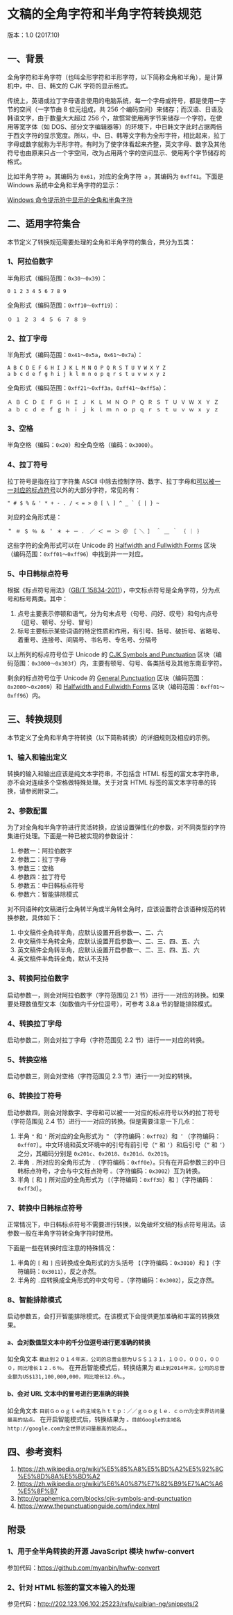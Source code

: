 # 文稿的全角字符和半角字符转换规范

版本：1.0 (2017.10)

## 一、背景

全角字符和半角字符（也叫全形字符和半形字符，以下简称全角和半角），是计算机中，中、日、韩文的 CJK 字符的显示格式。

传统上，英语或拉丁字母语言使用的电脑系统，每一个字母或符号，都是使用一字节的空间（一字节由 8 位元组成，共 256 个编码空间）来储存；而汉语、日语及韩语文字，由于数量大大超过 256 个，故惯常使用两字节来储存一个字符。在使用等宽字体（如 DOS、部分文字编辑器等）的环境下，中日韩文字此时占据两倍于西文字符的显示宽度。所以，中、日、韩等文字称为全形字符，相比起来，拉丁字母或数字就称为半形字符。有时为了使字体看起来齐整，英文字母、数字及其他符号也由原来只占一个字空间，改为占用两个字的空间显示、使用两个字节储存的格式。

比如半角字符 `a`，其编码为 `0x61`，对应的全角字符 `ａ`，其编码为 `0xff41`。下面是 Windows 系统中全角和半角字符的显示：

[Windows 命令提示符中显示的全角和半角字符](https://upload.wikimedia.org/wikipedia/commons/2/2b/Difference_Between_Halfwidth_and_Fullwidth.png)

## 二、适用字符集合

本节定义了转换规范需要处理的全角和半角字符的集合，共分为五类：

### 1、阿拉伯数字

半角形式（编码范围：`0x30〜0x39`）：

```
0 1 2 3 4 5 6 7 8 9
```

全角形式（编码范围：`0xff10〜0xff19`）：

```
０ １ ２ ３ ４ ５ ６ ７ ８ ９
```

### 2、拉丁字母

半角形式（编码范围：`0x41〜0x5a`，`0x61〜0x7a`）：

```
A B C D E F G H I J K L M N O P Q R S T U V W X Y Z
a b c d e f g h i j k l m n o p q r s t u v w x y z
```

全角形式（编码范围：`0xff21〜0xff3a`，`0xff41〜0xff5a`）：

```
Ａ Ｂ Ｃ Ｄ Ｅ Ｆ Ｇ Ｈ Ｉ Ｊ Ｋ Ｌ Ｍ Ｎ Ｏ Ｐ Ｑ Ｒ Ｓ Ｔ Ｕ Ｖ Ｗ Ｘ Ｙ Ｚ
ａ ｂ ｃ ｄ ｅ ｆ ｇ ｈ ｉ ｊ ｋ ｌ ｍ ｎ ｏ ｐ ｑ ｒ ｓ ｔ ｕ ｖ ｗ ｘ ｙ ｚ
```

### 3、空格

半角空格（编码：`0x20`）和全角空格（编码：`0x3000`）。

### 4、拉丁符号

拉丁符号是指在拉丁字符集 ASCII 中除去控制字符、数字、拉丁字母和<u>可以被一一对应的标点符号</u>以外的大部分字符，常见的有：

```
" # $ % & ' * + - . / < = > @ [ \ ] ^ _ ` { | } ~
```

对应的全角形式是：

```
＂ ＃ ＄ ％ ＆ ＇ ＊ ＋ － ． ／ ＜ ＝ ＞ ＠ ［ ＼ ］ ＾ ＿ ｀ ｛ ｜ ｝
```

这些字符的全角形式可以在 Unicode 的 [Halfwidth and Fullwidth Forms](http://graphemica.com/blocks/halfwidth-and-fullwidth-forms) 区块（编码范围：`0xff01〜0xff96`）中找到并一一对应。

### 5、中日韩标点符号

根据《标点符号用法》（[GB/T 15834-2011](http://www.moe.gov.cn/ewebeditor/uploadfile/2015/01/13/20150113091548267.pdf)），中文标点符号是全角字符，分为点号和标号两类。其中：

1. 点号主要表示停顿和语气，分为句末点号（句号、问好、叹号）和句内点号（逗号、顿号、分号、冒号）
2. 标号主要标示某些词语的特定性质和作用，有引号、括号、破折号、省略号、着重号、连接号、间隔号、书名号、专名号、分隔号

以上所列的标点符号位于 Unicode 的 [CJK Symbols and Punctuation](http://graphemica.com/blocks/cjk-symbols-and-punctuation) 区块（编码范围：`0x3000〜0x303f`）内，主要有顿号、句号、各类括号及其他东南亚字符。

剩余的标点符号位于 Unicode 的 [General Punctuation](http://graphemica.com/blocks/general-punctuation) 区块（编码范围：`0x2000〜0x2069`）和 [Halfwidth and Fullwidth Forms](http://graphemica.com/blocks/halfwidth-and-fullwidth-forms) 区块（编码范围：`0xff01〜0xff96`）内。

## 三、转换规则

本节定义了全角和半角字符转换（以下简称转换）的详细规则及相应的示例。

### 1、输入和输出定义

转换的输入和输出应该是纯文本字符串，不包括含 HTML 标签的富文本字符串，亦不会对连续多个空格做特殊处理。关于对含 HTML 标签的富文本字符串的转换，请参阅附录二。

### 2、参数配置

为了对全角和半角字符进行灵活转换，应该设置弹性化的参数，对不同类型的字符集进行处理。下面是一种已被实现的参数设计：

1. 参数一：阿拉伯数字
2. 参数二：拉丁字母
3. 参数三：空格
4. 参数四：拉丁符号
5. 参数五：中日韩标点符号
6. 参数六：智能排除模式

对不同语种的文稿进行全角转半角或半角转全角时，应该设置符合该语种规范的转换参数，具体如下：

1. 中文稿件全角转半角，应默认设置开启参数一、二、六
2. 中文稿件半角转全角，应默认设置开启参数一、二、三、四、五、六
3. 英文稿件全角转半角，应默认设置开启参数一、二、三、四、五、六
4. 英文稿件半角转全角，默认不支持

### 3、转换阿拉伯数字

启动参数一，则会对阿拉伯数字（字符范围见 2.1 节）进行一一对应的转换。如果要处理数值型文本（如数值内千分位逗号），可参考 3.8.a 节的智能排除模式。

### 4、转换拉丁字母

启动参数二，则会对拉丁字母（字符范围见 2.2 节）进行一一对应的转换。

### 5、转换空格

启动参数三，则会对空格（字符范围见 2.3 节）进行一一对应的转换。

### 6、转换拉丁符号

启动参数四，则会对除数字、字母和可以被一一对应的标点符号以外的拉丁符号（字符范围见 2.4 节）进行一一对应的转换。但是需要注意一下几点：

1. 半角 `"` 和 `'` 所对应的全角形式为 `＂`（字符编码：`0xff02`）和 `＇`（字符编码：`0xff07`）。中文环境和英文环境中的引号有前引号（`“` 和 `‘`）和后引号（`”` 和 `’`）之分，其编码分别是 `0x201c`、`0x2018`、`0x201d`、`0x2019`。
2. 半角 `.` 所对应的全角形式为 `．`（字符编码：`0xff0e`）。只有在开启参数三的中日韩标点符号，才会与中文标点符号 `。`（字符编码：`0x3002`）互为转换。
3. 半角 `[` 和 `]` 所对应的全角形式为 `［`（字符编码：`0xff3b`）和 `］`（字符编码：`0xff3d`）。

### 7、转换中日韩标点符号

正常情况下，中日韩标点符号不需要进行转换，以免破坏文稿的标点符号用法。该参数一般在半角字符转全角字符时使用。

下面是一些在转换时应注意的特殊情况：

1. 半角的 `[` 和 `]` 应转换成全角形式的方头括号 `【`（字符编码：`0x3010`）和 `】`（字符编码：`0x3011`），反之亦然。
2. 半角的 `.`应转换成全角形式的中文句号 `。`（字符编码：`0x3002`），反之亦然。

### 8、智能排除模式

启动参数五，会打开智能排除模式。在该模式下会提供更加准确和丰富的转换效果。

#### a、会对数值型文本中的千分位逗号进行更准确的转换

如全角文本 `截止到２０１４年末，公司的总营业额为ＵＳ＄１３１，１００，０００，０００，同比增长１２.６％。` 在开启智能模式后，转换结果为 `截止到2014年末，公司的总营业额为US$131,100,000,000，同比增长12.6%。`。

#### b、会对 URL 文本中的冒号进行更准确的转换

如全角文本 `目前Ｇｏｏｇｌｅ的主域名ｈｔｔｐ：／／ｇｏｏｇｌｅ．ｃｏｍ为全世界访问量最高的站点。` 在开启智能模式后，转换结果为 `。目前Google的主域名http://google.com为全世界访问量最高的站点。`。


## 四、参考资料

1. https://zh.wikipedia.org/wiki/%E5%85%A8%E5%BD%A2%E5%92%8C%E5%8D%8A%E5%BD%A2
2. https://zh.wikipedia.org/wiki/%E6%A0%87%E7%82%B9%E7%AC%A6%E5%8F%B7
3. http://graphemica.com/blocks/cjk-symbols-and-punctuation
4. https://www.thepunctuationguide.com/index.html

## 附录

### 1、用于全半角转换的开源 JavaScript 模块 hwfw-convert

参加代码：https://github.com/myanbin/hwfw-convert

### 2、针对 HTML 标签的富文本输入的处理

参见代码：http://202.123.106.102:25223/rsfe/caibian-ng/snippets/2